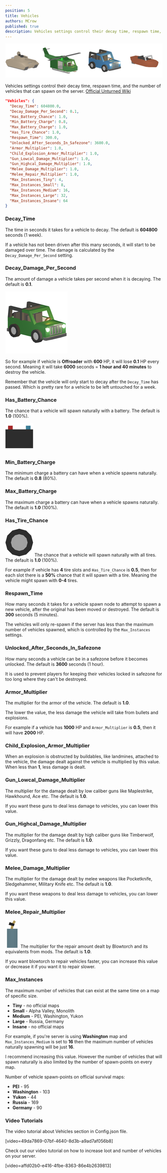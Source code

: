 ```yaml
---
position: 5
title: Vehicles
authors: MCrow
published: true
description: Vehicles settings control their decay time, respawn time, and the number of vehicles that can spawn on the server.
---
```


![vehicles](assets/vehicles.png)

Vehicles settings control their decay time, respawn time, and the number of vehicles that can spawn on the server.
[Official Unturned Wiki](https://unturned.wiki.gg/wiki/Gameplay_config#Vehicles)

```json
"Vehicles": {
  "Decay_Time": 604800.0,
  "Decay_Damage_Per_Second": 0.1,
  "Has_Battery_Chance": 1.0,
  "Min_Battery_Charge": 0.8,
  "Max_Battery_Charge": 1.0,
  "Has_Tire_Chance": 1.0,
  "Respawn_Time": 300.0,
  "Unlocked_After_Seconds_In_Safezone": 3600.0,
  "Armor_Multiplier": 1.0,
  "Child_Explosion_Armor_Multiplier": 1.0,
  "Gun_Lowcal_Damage_Multiplier": 1.0,
  "Gun_Highcal_Damage_Multiplier": 1.0,
  "Melee_Damage_Multiplier": 1.0,
  "Melee_Repair_Multiplier": 1.0,
  "Max_Instances_Tiny": 4,
  "Max_Instances_Small": 8,
  "Max_Instances_Medium": 16,
  "Max_Instances_Large": 32,
  "Max_Instances_Insane": 64
}
```

### Decay_Time
The time in seconds it takes for a vehicle to decay. The default is **604800** seconds (1 week).

If a vehicle has not been driven after this many seconds, it will start to be damaged over time. The damage is calculated by the `Decay_Damage_Per_Second` setting.

### Decay_Damage_Per_Second
The amount of damage a vehicle takes per second when it is decaying. The default is **0.1**.

![vehicle offroader](assets/vehicle_offroader.png)

So for example if vehicle is **Offroader** with **600** HP, it will lose **0.1** HP every second. Meaning it will take **6000** seconds = **1 hour and 40 minutes** to destroy the vehicle.

Remember that the vehicle will only start to decay after the `Decay_Time` has passed. Which is pretty rare for a vehicle to be left untouched for a week.

### Has_Battery_Chance
The chance that a vehicle will spawn naturally with a battery. The default is **1.0** (100%).

![item battery](assets/item_battery.png)

### Min_Battery_Charge
The minimum charge a battery can have when a vehicle spawns naturally. The default is **0.8** (80%).

### Max_Battery_Charge
The maximum charge a battery can have when a vehicle spawns naturally. The default is **1.0** (100%).

### Has_Tire_Chance
![item tire](assets/item_tire.png)
The chance that a vehicle will spawn naturally with all tires. The default is **1.0** (100%).

For example if vehicle has **4** tire slots and `Has_Tire_Chance` is **0.5**, then for each slot there is a **50%** chance that it will spawn with a tire. Meaning the vehicle might spawn with **0-4** tires.

### Respawn_Time
How many seconds it takes for a vehicle spawn node to attempt to spawn a new vehicle, after the original has been moved or destroyed. The default is **300** seconds (5 minutes).

The vehicles will only re-spawn if the server has less than the maximum number of vehicles spawned, which is controlled by the `Max_Instances` settings.

### Unlocked_After_Seconds_In_Safezone
How many seconds a vehicle can be in a safezone before it becomes unlocked. The default is **3600** seconds (1 hour).

It is used to prevent players for keeping their vehicles locked in safezone for too long where they can't be destroyed.

### Armor_Multiplier
The multiplier for the armor of the vehicle. The default is **1.0**.

The lower the value, the less damage the vehicle will take from bullets and explosions.

For example if a vehicle has **1000** HP and `Armor_Multiplier` is **0.5**, then it will have **2000** HP.

### Child_Explosion_Armor_Multiplier
When an explosion is obstructed by buildables, like landmines, attached to the vehicle, the damage dealt against the vehicle is multiplied by this value. When less than **1**, less damage is dealt. 

### Gun_Lowcal_Damage_Multiplier
The multiplier for the damage dealt by low caliber guns like Maplestrike, Hawkhound, Ace etc. The default is **1.0**.

If you want these guns to deal less damage to vehicles, you can lower this value.

### Gun_Highcal_Damage_Multiplier
The multiplier for the damage dealt by high caliber guns like Timberwolf, Grizzly, Dragonfang etc. The default is **1.0**.

If you want these guns to deal less damage to vehicles, you can lower this value.

### Melee_Damage_Multiplier
The multiplier for the damage dealt by melee weapons like Pocketknife, Sledgehammer, Military Knife etc. The default is **1.0**.

If you want these weapons to deal less damage to vehicles, you can lower this value.

### Melee_Repair_Multiplier
![item blowtorch](assets/item_blowtorch.png)
The multiplier for the repair amount dealt by Blowtorch and its equivalents from mods. The default is **1.0**.

If you want blowtorch to repair vehicles faster, you can increase this value or decrease it if you want it to repair slower.

### Max_Instances
The maximum number of vehicles that can exist at the same time on a map of specific size.

- **Tiny** - no official maps
- **Small** - Alpha Valley, Monolith
- **Medium** - PEI, Washington, Yukon
- **Large** - Russia, Germany
- **Insane** - no official maps

For example, if you're server is using **Washington** map and `Max_Instances_Medium` is set to **16** then the maximum number of vehicles naturally spawning will be just **16**.

I recommend increasing this value. However the number of vehicles that will spawn naturally is also limited by the number of spawn-points on every map.

Number of vehicle spawn-points on official survival maps:
- **PEI** - 95
- **Washington** - 103
- **Yukon** - 44
- **Russia** - 169
- **Germany** - 90

### Video Tutorials
The video tutorial about Vehicles section in Config.json file.

[video=49da7869-07bf-4640-8d3b-a9ad7af056b8]

Check out our video tutorial on how to increase loot and number of vehicles on your server.

[video=affd02b0-e416-4fbe-8363-86e4b2639813] 